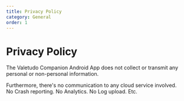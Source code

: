 ```yaml
---
title: Privacy Policy
category: General
order: 1
---
```


# Privacy Policy

The Valetudo Companion Android App does not collect or transmit any personal or non-personal information.

Furthermore, there's no communication to any cloud service involved.<br/>
No Crash reporting. No Analytics. No Log upload. Etc.